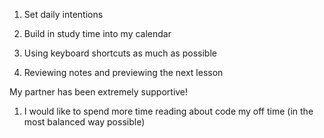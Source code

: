 1. Set daily intentions
2. Build in study time into my calendar

1. Using keyboard shortcuts as much as possible
2. Reviewing notes and previewing the next lesson

My partner has been extremely supportive!

1. I would like to spend more time reading about code my off time (in the most balanced way possible)

 
